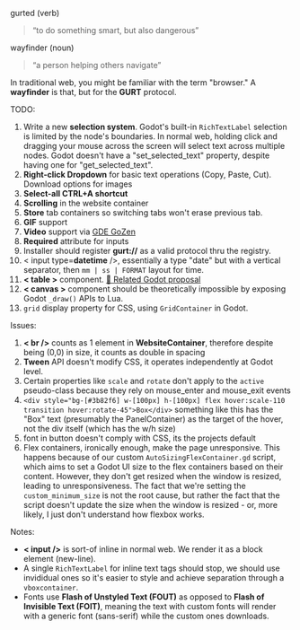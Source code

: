 gurted (verb)
> “to do something smart, but also dangerous”

wayfinder (noun)
> “a person helping others navigate”

In traditional web, you might be familiar with the term "browser." A **wayfinder** is that, but for the **GURT** protocol.

TODO:
1. Write a new **selection system**. Godot's built-in `RichTextLabel` selection is limited by the node's boundaries. In normal web, holding click and dragging your mouse across the screen will select text across multiple nodes. Godot doesn't have a "set_selected_text" property, despite having one for "get_selected_text".
2. **Right-click Dropdown** for basic text operations (Copy, Paste, Cut). Download options for images
3. **Select-all CTRL+A shortcut**
4. **Scrolling** in the website container
5. **Store** tab containers so switching tabs won't erase previous tab.
6. **GIF** support
7. **Video** support via [GDE GoZen](https://github.com/VoylinsGamedevJourney/gde_gozen)
8. **Required** attribute for inputs
9. Installer should register **gurt://** as a valid protocol thru the registry.
10. < input type=**datetime** />, essentially a type "date" but with a vertical separator, then `mm | ss | FORMAT` layout for time.
11. **< table >** component. [🔗 Related Godot proposal](https://github.com/godotengine/godot-proposals/issues/97)
12. **< canvas >** component should be theoretically impossible by exposing Godot `_draw()` APIs to Lua.
13. `grid` display property for CSS, using `GridContainer` in Godot.

Issues:
1. **< br />** counts as 1 element in **WebsiteContainer**, therefore despite being (0,0) in size, it counts as double in spacing
2. **Tween** API doesn't modify CSS, it operates independently at Godot level.
3. Certain properties like `scale` and `rotate` don't apply to the `active` pseudo-class because they rely on mouse_enter and mouse_exit events
4. `<div style="bg-[#3b82f6] w-[100px] h-[100px] flex hover:scale-110 transition hover:rotate-45">Box</div>` something like this has the "Box" text (presumably the PanelContainer) as the target of the hover, not the div itself (which has the w/h size)
5. font in button doesn't comply with CSS, its the projects default
6. Flex containers, ironically enough, make the page unresponsive. This happens because of our custom `AutoSizingFlexContainer.gd` script, which aims to set a Godot UI size to the flex containers based on their content. However, they don't get resized when the window is resized, leading to unresponsiveness. The fact that we're setting the `custom_minimum_size` is not the root cause, but rather the fact that the script doesn't update the size when the window is resized - or, more likely, I just don't understand how flexbox works.

Notes:
- **< input />** is sort-of inline in normal web. We render it as a block element (new-line).
- A single `RichTextLabel` for inline text tags should stop, we should use invididual ones so it's easier to style and achieve separation through a `vboxcontainer`.
- Fonts use **Flash of Unstyled Text (FOUT)** as opposed to **Flash of Invisible Text (FOIT)**, meaning the text with custom fonts will render with a generic font (sans-serif) while the custom ones downloads.
